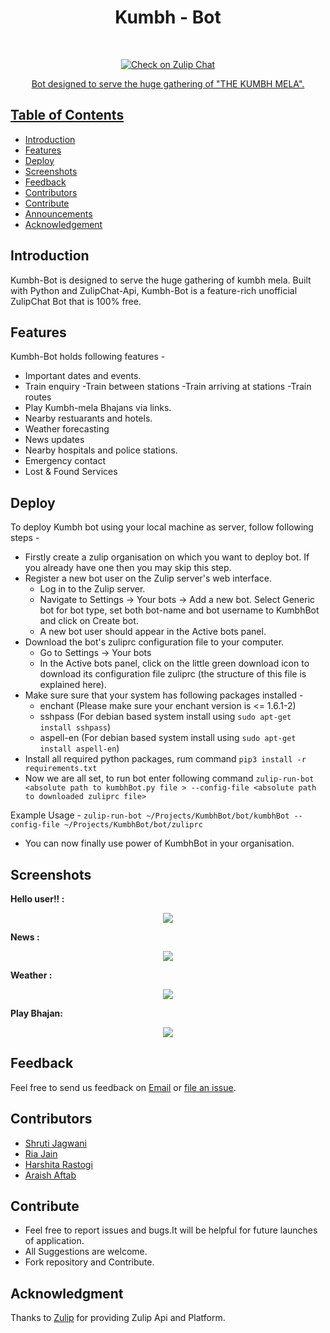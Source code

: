 # <h1 align="center"> Kumbh - Bot </h1> <br>
<p align="center">
  <a href="https://github.com/shruti8019/Kumbh-bot">
    <img alt="Check on Zulip Chat" title="Kumbh-Bot" 
  </a>
</p>
<p align="center">
  Bot designed to serve the huge gathering of "THE KUMBH MELA".
</p>



## Table of Contents

- [Introduction](#introduction)
- [Features](#features)
- [Deploy](#deploy)
- [Screenshots](#screenshots)
- [Feedback](#feedback)
- [Contributors](#contributors)
- [Contribute](#contribute)
- [Announcements](#announcements)
- [Acknowledgement](#acknowledgment)

## Introduction

Kumbh-Bot is designed to serve the huge gathering of kumbh mela. Built with Python and ZulipChat-Api, Kumbh-Bot is a feature-rich unofficial ZulipChat Bot that is 100% free.



## Features

Kumbh-Bot holds following features -

* Important dates and events.
* Train enquiry
    -Train between stations
    -Train arriving at stations
    -Train routes
* Play Kumbh-mela Bhajans via links.
* Nearby restuarants and hotels.
* Weather forecasting
* News updates
* Nearby hospitals and police stations.
* Emergency contact
* Lost & Found Services 

 

## Deploy

To deploy Kumbh bot using your local machine as server, follow following steps -

* Firstly create a zulip organisation on which you want to deploy bot. If you already have one then you may skip this step.
* Register a new bot user on the Zulip server's web interface.
	* Log in to the Zulip server.
	* Navigate to Settings -> Your bots -> Add a new bot. Select Generic bot for bot type, set both bot-name and bot username to KumbhBot and click on Create bot.
	* A new bot user should appear in the Active bots panel.
* Download the bot's zuliprc configuration file to your computer.
	* Go to Settings -> Your bots
	* In the Active bots panel, click on the little green download icon to download its configuration file zuliprc (the structure of this file is explained here).
* Make sure sure that your system has following packages installed -
	* enchant (Please make sure your enchant version is <= 1.6.1-2) 
	* sshpass (For debian based system install using ```sudo apt-get install sshpass```)
	* aspell-en (For debian based system install using ```sudo apt-get install aspell-en```)
* Install all required python packages, rum command ```pip3 install -r requirements.txt```
* Now we are all set, to run bot enter following command ```zulip-run-bot <absolute path to kumbhBot.py file > --config-file <absolute path to downloaded zuliprc file>```

Example Usage - ```zulip-run-bot ~/Projects/KumbhBot/bot/kumbhBot --config-file ~/Projects/KumbhBot/bot/zuliprc```
* You can now finally use power of KumbhBot in your organisation.

## Screenshots

<strong> Hello user!! :</strong>
<p align="center">
  <img src = "https://github.com/shruti8019/Kumbh-bot/blob/master/KumbhBot/images/Hello.png">
</p>

<strong> News :</strong>
<p align="center">
  <img src = "https://github.com/shruti8019/Kumbh-bot/blob/master/KumbhBot/images/news.png">
</p>

<strong> Weather :</strong>
<p align="center">
  <img src = "https://github.com/shruti8019/Kumbh-bot/blob/master/KumbhBot/images/weather.png">
</p>

<strong> Play Bhajan:</strong>
<p align="center">
  <img src = "https://github.com/shruti8019/Kumbh-bot/blob/master/KumbhBot/images/bhajan.png">
</p>



## Feedback

Feel free to send us feedback on [Email](mailto:support@kumbh-bot.tech) or [file an issue](https://github.com/shruti8019/Kumbh-bot/issues).

## Contributors

<ul>
  <li> <a href="https://github.com/shruti8019">Shruti Jagwani</a></li>
  <li> <a href="https://github.com/ria567">Ria Jain</a></li>
  <li> <a href="https://github.com/imharshita07">Harshita Rastogi</a></li>
  <li> <a href="https://github.com/araishaftab5">Araish Aftab</a></li>
</ul>

## Contribute

<ul>
  <li>Feel free to report issues and bugs.It will be helpful for future launches of application.</li>
  <li>All Suggestions are welcome.</li>
  <li>Fork repository and Contribute.</li>
</ul>

## Acknowledgment

Thanks to [Zulip](https://zulipchat.com/) for providing Zulip Api and Platform.

